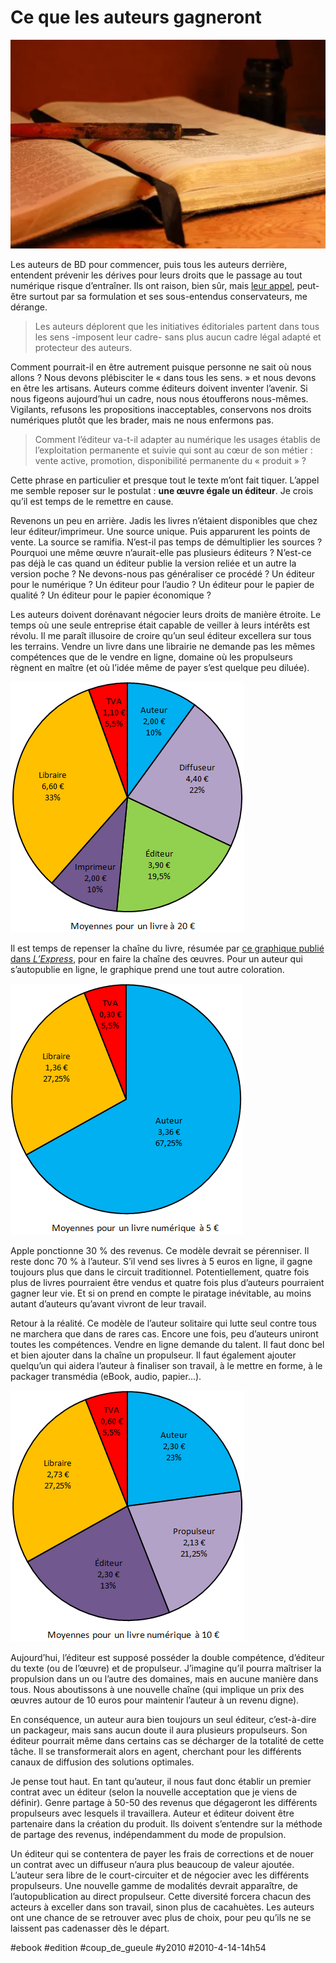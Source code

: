 # Ce que les auteurs gagneront

![](_i/1273042532_6595537a5d1.webp)

Les auteurs de BD pour commencer, puis tous les auteurs derrière, entendent prévenir les dérives pour leurs droits que le passage au tout numérique risque d’entraîner. Ils ont raison, bien sûr, mais [leur appel](http://www.jesigne.fr/petition-appeldunumerique’), peut-être surtout par sa formulation et ses sous-entendus conservateurs, me dérange.

> Les auteurs déplorent que les initiatives éditoriales partent dans tous les sens -imposent leur cadre- sans plus aucun cadre légal adapté et protecteur des auteurs.

Comment pourrait-il en être autrement puisque personne ne sait où nous allons ? Nous devons plébisciter le « dans tous les sens. » et nous devons en être les artisans. Auteurs comme éditeurs doivent inventer l’avenir. Si nous figeons aujourd’hui un cadre, nous nous étoufferons nous-mêmes. Vigilants, refusons les propositions inacceptables, conservons nos droits numériques plutôt que les brader, mais ne nous enfermons pas.

> Comment l’éditeur va-t-il adapter au numérique les usages établis de l’exploitation permanente et suivie qui sont au cœur de son métier : vente active, promotion, disponibilité permanente du « produit » ?

Cette phrase en particulier et presque tout le texte m’ont fait tiquer. L’appel me semble reposer sur le postulat : **une œuvre égale un éditeur**. Je crois qu’il est temps de le remettre en cause.

Revenons un peu en arrière. Jadis les livres n’étaient disponibles que chez leur éditeur/imprimeur. Une source unique. Puis apparurent les points de vente. La source se ramifia. N’est-il pas temps de démultiplier les sources ? Pourquoi une même œuvre n’aurait-elle pas plusieurs éditeurs ? N’est-ce pas déjà le cas quand un éditeur publie la version reliée et un autre la version poche ? Ne devons-nous pas généraliser ce procédé ? Un éditeur pour le numérique ? Un éditeur pour l’audio ? Un éditeur pour le papier de qualité ? Un éditeur pour le papier économique ?

Les auteurs doivent dorénavant négocier leurs droits de manière étroite. Le temps où une seule entreprise était capable de veiller à leurs intérêts est révolu. Il me paraît illusoire de croire qu’un seul éditeur excellera sur tous les terrains. Vendre un livre dans une librairie ne demande pas les mêmes compétences que de le vendre en ligne, domaine où les propulseurs règnent en maître (et où l’idée même de payer s’est quelque peu diluée).

![](_i/chaine1.png)

Il est temps de repenser la chaîne du livre, résumée par [ce graphique publié dans *L’Express*](http://www.lexpress.fr/culture/livre/ce-que-gagnent-les-ecrivains_859800.html), pour en faire la chaîne des œuvres. Pour un auteur qui s’autopublie en ligne, le graphique prend une tout autre coloration.

![](_i/chaine2.png)

Apple ponctionne 30 % des revenus. Ce modèle devrait se pérenniser. Il reste donc 70 % à l’auteur. S’il vend ses livres à 5 euros en ligne, il gagne toujours plus que dans le circuit traditionnel. Potentiellement, quatre fois plus de livres pourraient être vendus et quatre fois plus d’auteurs pourraient gagner leur vie. Et si on prend en compte le piratage inévitable, au moins autant d’auteurs qu’avant vivront de leur travail.

Retour à la réalité. Ce modèle de l’auteur solitaire qui lutte seul contre tous ne marchera que dans de rares cas. Encore une fois, peu d’auteurs uniront toutes les compétences. Vendre en ligne demande du talent. Il faut donc bel et bien ajouter dans la chaîne un propulseur. Il faut également ajouter quelqu’un qui aidera l’auteur à finaliser son travail, à le mettre en forme, à le packager transmédia (eBook, audio, papier…).

![](_i/chaine3.png)

Aujourd’hui, l’éditeur est supposé posséder la double compétence, d’éditeur du texte (ou de l’œuvre) et de propulseur. J’imagine qu’il pourra maîtriser la propulsion dans un ou l’autre des domaines, mais en aucune manière dans tous. Nous aboutissons à une nouvelle chaîne (qui implique un prix des œuvres autour de 10 euros pour maintenir l’auteur à un revenu digne).

En conséquence, un auteur aura bien toujours un seul éditeur, c’est-à-dire un packageur, mais sans aucun doute il aura plusieurs propulseurs. Son éditeur pourrait même dans certains cas se décharger de la totalité de cette tâche. Il se transformerait alors en agent, cherchant pour les différents canaux de diffusion des solutions optimales.

Je pense tout haut. En tant qu’auteur, il nous faut donc établir un premier contrat avec un éditeur (selon la nouvelle acceptation que je viens de définir). Genre partage à 50-50 des revenus que dégageront les différents propulseurs avec lesquels il travaillera. Auteur et éditeur doivent être partenaire dans la création du produit. Ils doivent s’entendre sur la méthode de partage des revenus, indépendamment du mode de propulsion.

Un éditeur qui se contentera de payer les frais de corrections et de nouer un contrat avec un diffuseur n’aura plus beaucoup de valeur ajoutée. L’auteur sera libre de le court-circuiter et de négocier avec les différents propulseurs. Une nouvelle gamme de modalités devrait apparaître, de l’autopublication au direct propulseur. Cette diversité forcera chacun des acteurs à exceller dans son travail, sinon plus de cacahuètes. Les auteurs ont une chance de se retrouver avec plus de choix, pour peu qu’ils ne se laissent pas cadenasser dès le départ.

#ebook #edition #coup_de_gueule #y2010 #2010-4-14-14h54
